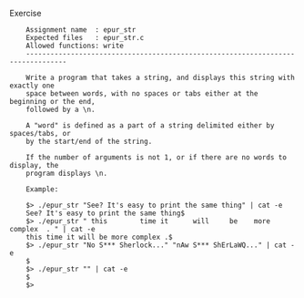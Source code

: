 Exercise

        Assignment name  : epur_str
        Expected files   : epur_str.c
        Allowed functions: write
        --------------------------------------------------------------------------------

        Write a program that takes a string, and displays this string with exactly one
        space between words, with no spaces or tabs either at the beginning or the end,
        followed by a \n.

        A "word" is defined as a part of a string delimited either by spaces/tabs, or
        by the start/end of the string.

        If the number of arguments is not 1, or if there are no words to display, the
        program displays \n.

        Example:

        $> ./epur_str "See? It's easy to print the same thing" | cat -e
        See? It's easy to print the same thing$
        $> ./epur_str " this        time it      will     be    more complex  . " | cat -e
        this time it will be more complex .$
        $> ./epur_str "No S*** Sherlock..." "nAw S*** ShErLaWQ..." | cat -e
        $
        $> ./epur_str "" | cat -e
        $
        $>